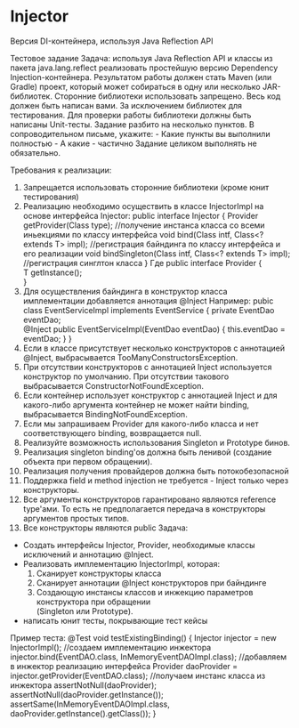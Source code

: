 # Injector
Версия DI-контейнера, используя Java Reflection API 

Тестовое задание
Задача: используя Java Reflection API и классы из пакета java.lang.reflect реализовать простейшую версию Dependency Injection-контейнера.
Результатом работы должен стать Maven (или Gradle) проект, который может собираться в одну или несколько JAR-библиотек.
Сторонние библиотеки использовать запрещено. Весь код должен быть написан вами. За исключением библиотек для тестирования.
Для проверки работы библиотеки должны быть написаны Unit-тесты.
Задание разбито на несколько пунктов.
В сопроводительном письме, укажите:
	- Какие пункты вы выполнили полностью
	- А какие - частично
Задание целиком выполнять не обязательно.

Требования к реализации:
1.  Запрещается использовать сторонние библиотеки (кроме юнит тестирования)
2.  Реализацию необходимо осуществить в классе InjectorImpl на основе интерфейса Injector:
public interface Injector {
    <T> Provider<T> getProvider(Class<T> type); //получение инстанса класса со всеми иньекциями по классу интерфейса
    <T> void bind(Class<T> intf, Class<? extends T> impl); //регистрация байндинга по классу интерфейса и его реализации
    <T> void bindSingleton(Class<T> intf, Class<? extends T> impl); //регистрация синглтон класса 
}
Где 
public interface Provider<T>
{    
     T getInstance();   
}
3. Для осуществления байндинга в конструктор класса имплементации добавляется аннотация @Inject
Например:
   pubic class  EventServiceImpl implements EventService {
        private EventDao eventDao;	
        @Inject
        public EventServiceImpl(EventDao eventDao) {
            this.eventDao = eventDao;
         }
   }
4. Если в классе присутствует несколько конструкторов с аннотацией @Inject, выбрасывается TooManyConstructorsException.
5. При отсутствии конструкторов с аннотацией Inject используется конструктор по умолчанию. При
отсутствии такового выбрасывается ConstructorNotFoundException.
6. Если контейнер использует конструктор с аннотацией Inject и для какого-либо аргумента контейнер
не может найти binding, выбрасывается BindingNotFoundException.
7. Если мы запрашиваем Provider для какого-либо класса и нет cоответствующего binding, возвращается null.
8. Реализуйте возможность использования Singleton и Prototype бинов.
9. Реализация singleton binding'ов должна быть ленивой (создание объекта при первом обращении).
10. Реализация получения провайдеров должна быть потокобезопасной
11. Поддержка field и method injection не требуется - Inject только через конструкторы.
12. Все аргументы конструкторов гарантировано являются reference type'ами. То есть не предполагается передача в конструкторы аргументов простых типов.
13. Все конструкторы являются public
Задача:
- Создать интерфейсы Injector, Provider, необходимые классы исключений и аннотацию @Inject.
- Реализовать имплементацию InjectorImpl, которая:
	1. Сканирует конструкторы класса
	2. Сканирует аннотации @Inject конструкторов при байндинге 
	3. Создающую инстансы классов и инжекцию параметров конструктора при обращении 	   
                  (Singleton или Prototype).
- написать юнит тесты, покрывающие тест кейсы

Пример теста:
    @Test
    void testExistingBinding()     {
        Injector injector = new InjectorImpl(); //создаем имплементацию инжектора
        injector.bind(EventDAO.class, InMemoryEventDAOImpl.class); //добавляем в инжектор реализацию интерфейса
        Provider<EventDAO> daoProvider = injector.getProvider(EventDAO.class); //получаем инстанс класса из инжектора
        assertNotNull(daoProvider); 
        assertNotNull(daoProvider.getInstance());
        assertSame(InMemoryEventDAOImpl.class, daoProvider.getInstance().getClass());
    }
